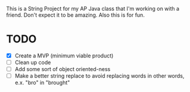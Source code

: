 This is a String Project for my AP Java class that I'm working on with a friend. Don't expect it to be amazing. Also this is for fun.

# TODO
- [X] Create a MVP (minimum viable product)
- [ ] Clean up code
- [ ] Add some sort of object oriented-ness
- [ ] Make a better string replace to avoid replacing words in other words, e.x. "bro" in "brought"